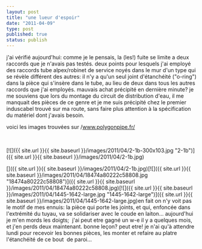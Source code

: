 ```yaml
---
layout: post
title: "une lueur d'espoir"
date: "2011-04-09"
type: post
published: true
status: publish
---
```


j'ai vérifié aujourd'hui: comme je le pensais, la (les!) fuite se limite a deux raccords que je n'avais pas testés. deux points pour lesquels j'ai employé des raccords tube alpex/robinet de service noyés dans le mur d'un type qui se révèle différent des autres: il n'y a qu'un seul joint d'étanchéité ("o-ring") dans la pièce qui s'insère dans le tube, au lieu de deux dans tous les autres raccords que j'ai employés. mauvais achat précipité en dernière minute? je me souviens que lors du montage du circuit de distribution d'eau, il me manquait des pièces de ce genre et je me suis précipité chez le premier induscabel trouvé sur ma route, sans faire plus attention à la spécification du matériel dont j'avais besoin.

voici les images trouvées sur /www.polygonpipe.fr/

 

[![]({{ site.url }}{{ site.baseurl }}/images/2011/04/2-1b-300x103.jpg "2-1b")]({{ site.url }}{{ site.baseurl }}/images/2011/04/2-1b.jpg)

[]({{ site.url }}{{ site.baseurl }}/images/2011/04/2-1b.jpg)[![]({{ site.url }}{{ site.baseurl }}/images/2011/04/18474a80222c58808.jpg "18474a80222c58808")]({{ site.url }}{{ site.baseurl }}/images/2011/04/18474a80222c58808.jpg)[![]({{ site.url }}{{ site.baseurl }}/images/2011/04/1445-1642-large.jpg "1445-1642-large")]({{ site.url }}{{ site.baseurl }}/images/2011/04/1445-1642-large.jpg)en fait on n'y voit pas le motif de mes ennuis: la pièce qui porte les joints, et qui, enfoncée dans l'extrémité du tuyau, va se solidariser avec le coude en laiton... aujourd'hui je m'en mords les doigts;  j'ai peut etre gagné un w-e il y a quelques mois, et j'en perds deux maintenant. bonne leçon? peut etre! je n'ai qu'à attendre lundi pour recevoir les bonnes pièces, les monter et refaire au platre l'étanchéité de ce bout  de paroi...
